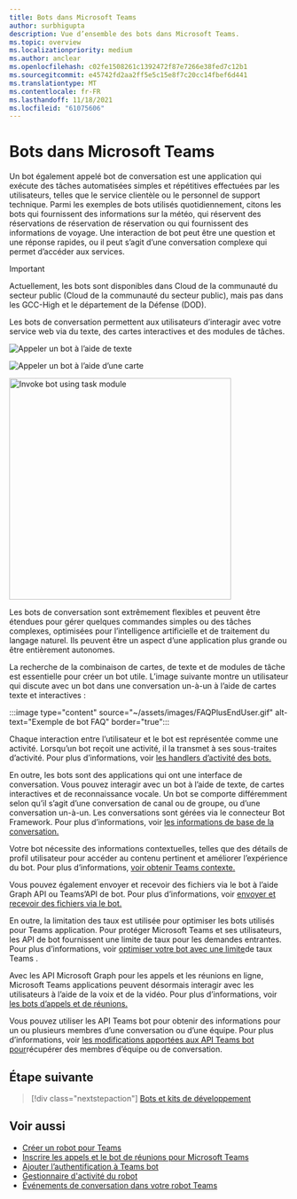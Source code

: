 ```yaml
---
title: Bots dans Microsoft Teams
author: surbhigupta
description: Vue d’ensemble des bots dans Microsoft Teams.
ms.topic: overview
ms.localizationpriority: medium
ms.author: anclear
ms.openlocfilehash: c02fe1508261c1392472f87e7266e38fed7c12b1
ms.sourcegitcommit: e45742fd2aa2ff5e5c15e8f7c20cc14fbef6d441
ms.translationtype: MT
ms.contentlocale: fr-FR
ms.lasthandoff: 11/18/2021
ms.locfileid: "61075606"
---
```

# <a name="bots-in-microsoft-teams"></a>Bots dans Microsoft Teams

Un bot également appelé bot de conversation est une application qui exécute des tâches automatisées simples et répétitives effectuées par les utilisateurs, telles que le service clientèle ou le personnel de support technique. Parmi les exemples de bots utilisés quotidiennement, citons les bots qui fournissent des informations sur la météo, qui réservent des réservations de réservation de réservation ou qui fournissent des informations de voyage. Une interaction de bot peut être une question et une réponse rapides, ou il peut s’agit d’une conversation complexe qui permet d’accéder aux services.

> [!IMPORTANT]
> Actuellement, les bots sont disponibles dans Cloud de la communauté du secteur public (Cloud de la communauté du secteur public), mais pas dans les GCC-High et le département de la Défense (DOD).

Les bots de conversation permettent aux utilisateurs d’interagir avec votre service web via du texte, des cartes interactives et des modules de tâches.

![Appeler un bot à l’aide de texte](~/assets/images/invokebotwithtext.png)

![Appeler un bot à l’aide d’une carte](~/assets/images/invokebotwithcard.png)

<img src="~/assets/images/task-module-example.png" alt="Invoke bot using task module" width="400"/>

Les bots de conversation sont extrêmement flexibles et peuvent être étendues pour gérer quelques commandes simples ou des tâches complexes, optimisées pour l’intelligence artificielle et de traitement du langage naturel. Ils peuvent être un aspect d’une application plus grande ou être entièrement autonomes.

La recherche de la combinaison de cartes, de texte et de modules de tâche est essentielle pour créer un bot utile. L’image suivante montre un utilisateur qui discute avec un bot dans une conversation un-à-un à l’aide de cartes texte et interactives :

:::image type="content" source="~/assets/images/FAQPlusEndUser.gif" alt-text="Exemple de bot FAQ" border="true":::

Chaque interaction entre l’utilisateur et le bot est représentée comme une activité. Lorsqu’un bot reçoit une activité, il la transmet à ses sous-traites d’activité. Pour plus d’informations, voir [les handlers d’activité des bots.](~/bots/bot-basics.md) 

En outre, les bots sont des applications qui ont une interface de conversation. Vous pouvez interagir avec un bot à l’aide de texte, de cartes interactives et de reconnaissance vocale. Un bot se comporte différemment selon qu’il s’agit d’une conversation de canal ou de groupe, ou d’une conversation un-à-un. Les conversations sont gérées via le connecteur Bot Framework. Pour plus d’informations, voir [les informations de base de la conversation.](~/bots/how-to/conversations/conversation-basics.md)

Votre bot nécessite des informations contextuelles, telles que des détails de profil utilisateur pour accéder au contenu pertinent et améliorer l’expérience du bot. Pour plus d’informations, [voir obtenir Teams contexte.](~/bots/how-to/get-teams-context.md) 

Vous pouvez également envoyer et recevoir des fichiers via le bot à l’aide Graph API ou Teams’API de bot. Pour plus d’informations, voir [envoyer et recevoir des fichiers via le bot.](~/bots/how-to/bots-filesv4.md)

En outre, la limitation des taux est utilisée pour optimiser les bots utilisés pour Teams application. Pour protéger Microsoft Teams et ses utilisateurs, les API de bot fournissent une limite de taux pour les demandes entrantes. Pour plus d’informations, voir [optimiser votre bot avec une limite](~/bots/how-to/rate-limit.md)de taux Teams .

Avec les API Microsoft Graph pour les appels et les réunions en ligne, Microsoft Teams applications peuvent désormais interagir avec les utilisateurs à l’aide de la voix et de la vidéo. Pour plus d’informations, voir [les bots d’appels et de réunions.](~/bots/calls-and-meetings/calls-meetings-bots-overview.md) 

Vous pouvez utiliser les API Teams bot pour obtenir des informations pour un ou plusieurs membres d’une conversation ou d’une équipe. Pour plus d’informations, voir [les modifications apportées aux API Teams bot pour](~/resources/team-chat-member-api-changes.md)récupérer des membres d’équipe ou de conversation.

## <a name="next-step"></a>Étape suivante

> [!div class="nextstepaction"]
> [Bots et kits de développement](~/bots/bot-features.md)

## <a name="see-also"></a>Voir aussi

* [Créer un robot pour Teams](~/bots/how-to/create-a-bot-for-teams.md)
* [Inscrire les appels et le bot de réunions pour Microsoft Teams](~/bots/calls-and-meetings/registering-calling-bot.md)
* [Ajouter l’authentification à Teams bot](~/bots/how-to/authentication/add-authentication.md)
* [Gestionnaire d'activité du robot](~/bots/bot-basics.md)
* [Événements de conversation dans votre robot Teams](~/bots/how-to/conversations/subscribe-to-conversation-events.md)
